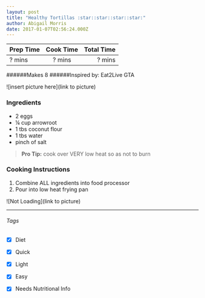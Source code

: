 ```yaml
---
layout: post
title: "Healthy Tortillas :star::star::star::star:"
author: Abigail Morris
date: 2017-01-07T02:56:24.000Z
---
```


| Prep Time  | Cook Time    | Total Time  |
| ---------- |:------------:| -----------:|
| ? mins    | ? mins      | ? mins     |


######Makes 8
######Inspired by: Eat2Live GTA

![insert picture here](link to picture)

### Ingredients

* 2 eggs
* ¼ cup arrowroot
* 1 tbs coconut flour
* 1 tbs water
* pinch of salt

> **Pro Tip:** cook over VERY low heat so as not to burn

### Cooking Instructions

1. Combine ALL ingredients into food processor
2. Pour into low heat frying pan

![Not Loading](link to picture)

---

###### Tags
- [x] Diet
- [x] Quick
- [x] Light
- [x] Easy
- [x] Needs Nutritional Info



